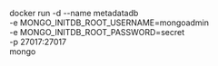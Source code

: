 docker run -d --name metadatadb \
-e MONGO_INITDB_ROOT_USERNAME=mongoadmin \
-e MONGO_INITDB_ROOT_PASSWORD=secret \
-p 27017:27017 \
mongo